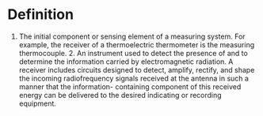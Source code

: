 # Definition

1.  The initial component or sensing element of a measuring system. For
    example, the receiver of a thermoelectric thermometer is the
    measuring thermocouple. 2. An instrument used to detect the presence
    of and to determine the information carried by electromagnetic
    radiation. A receiver includes circuits designed to detect, amplify,
    rectify, and shape the incoming radiofrequency signals received at
    the antenna in such a manner that the information- containing
    component of this received energy can be delivered to the desired
    indicating or recording equipment.
